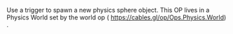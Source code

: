 Use a trigger to spawn a new physics sphere object.
This OP lives in a Physics World set by the world op ( https://cables.gl/op/Ops.Physics.World) .
